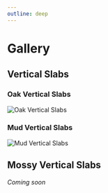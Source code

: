 ```yaml
---
outline: deep
---
```


# Gallery

## Vertical Slabs

### Oak Vertical Slabs

![Oak Vertical Slabs](https://github.com/NemoOnGH/NemoNotFound/blob/master/resources/minecraft_projects/galleries/nemos_vertical_slabs/oak_vertical_slabs.png?raw=true)

### Mud Vertical Slabs

![Mud Vertical Slabs](https://github.com/NemoOnGH/NemoNotFound/blob/master/resources/minecraft_projects/galleries/nemos_vertical_slabs/mud_vertical_slabs.png?raw=true)

## Mossy Vertical Slabs

_Coming soon_

